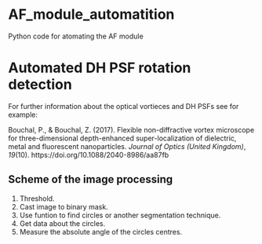 # AF_module_automatition
Python code for atomating the AF module

# Automated DH PSF rotation detection

For further information about the optical vortieces and DH PSFs see for example:

<div class="csl-entry">Bouchal, P., &#38; Bouchal, Z. (2017). Flexible non-diffractive vortex microscope for three-dimensional depth-enhanced super-localization of dielectric, metal and fluorescent nanoparticles. <i>Journal of Optics (United Kingdom)</i>, <i>19</i>(10). https://doi.org/10.1088/2040-8986/aa87fb</div>

## Scheme of the image processing

1. Threshold.
2. Cast image to binary mask.
3. Use funtion to find circles or another segmentation technique.
4. Get data about the circles.
5. Measure the absolute angle of the circles centres.